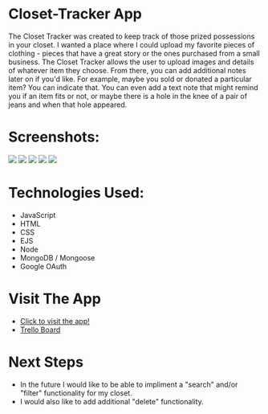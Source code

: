 # Closet-Tracker App 
The Closet Tracker was created to keep track of those prized possessions in your closet.
I wanted a place where I could upload my favorite pieces of clothing - pieces that have a great story or the ones purchased from a small business. 
The Closet Tracker allows the user to upload images and details of whatever item they choose. From there, you can add additional notes later on if you'd like. 
For example, maybe you sold or donated a particular item? You can indicate that. You can even add a text note that might remind you if an item fits or not, or maybe there is a hole in the knee of a pair of jeans and when that hole appeared. 

# Screenshots: 
<img src="https://i.imgur.com/rH8o1pc.png">
<img src="https://i.imgur.com/0nyZOeY.png">
<img src="https://i.imgur.com/wTTISZa.png">
<img src="https://i.imgur.com/AMMhCFd.png">
<img src="https://i.imgur.com/RWr0KQP.png">

# Technologies Used:

- JavaScript
- HTML
- CSS
- EJS
- Node
- MongoDB / Mongoose
- Google OAuth

# Visit The App

 - [Click to visit the app!](https://closet-tracker.herokuapp.com/)
 - [Trello Board](https://trello.com/b/fexVWpLE/closet-app)
 
# Next Steps
- In the future I would like to be able to impliment a "search" and/or "filter" functionality for my closet.
- I would also like to add additional "delete" functionality. 
